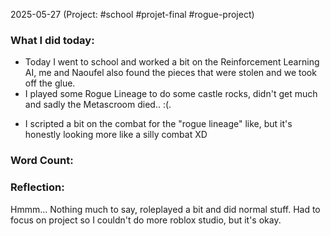 2025-05-27 (Project: #school #projet-final  #rogue-project)

### What I did today:
- Today I went to school and worked a bit on the Reinforcement Learning AI, me and Naoufel also found the pieces that were stolen and we took off the glue. 
- I played some Rogue Lineage to do some castle rocks, didn't get much and sadly the Metascroom died.. :(.
* I scripted a bit on the combat for the "rogue lineage" like, but it's honestly looking more like a silly combat XD
### Word Count: 
> 

### Reflection:
Hmmm... Nothing much to say, roleplayed a bit and did normal stuff. Had to focus on project so I couldn't do more roblox studio, but it's okay.
